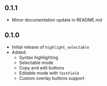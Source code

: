 ## 0.1.1

- Minor documentation update in README.md

## 0.1.0

- Initial release of `highlight_selectable`
- Added:
  - Syntax highlighting
  - Selectable mode
  - Copy and edit buttons
  - Editable mode with `TextField`
  - Custom overlay buttons support
